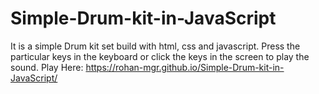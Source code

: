 # Simple-Drum-kit-in-JavaScript
It is a simple Drum kit set build with html, css and javascript.
Press the particular keys in the keyboard or click the keys in the screen to play the sound.
Play Here: https://rohan-mgr.github.io/Simple-Drum-kit-in-JavaScript/
